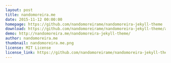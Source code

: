 ```yaml
---
layout: post
title: nandomoreira.me
date: 2015-11-12 00:00:00
homepage: https://github.com/nandomoreirame/nandomoreira-jekyll-theme
download: https://github.com/nandomoreirame/nandomoreira-jekyll-theme/archive/master.zip
demo: http://nandomoreira.me/nandomoreira-jekyll-theme/
author: nandomoreira.me
thumbnail: nandomoreira.me.png
license: MIT License
license_link: https://github.com/nandomoreirame/nandomoreira-jekyll-theme/blob/master/LICENSE
---
```

